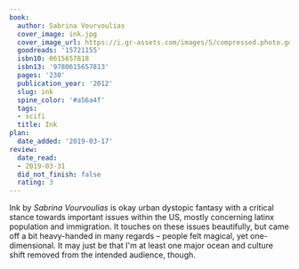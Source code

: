 ```yaml
---
book:
  author: Sabrina Vourvoulias
  cover_image: ink.jpg
  cover_image_url: https://i.gr-assets.com/images/S/compressed.photo.goodreads.com/books/1340588500l/15721155._SX98_.jpg
  goodreads: '15721155'
  isbn10: 0615657818
  isbn13: '9780615657813'
  pages: '230'
  publication_year: '2012'
  slug: ink
  spine_color: '#a56a4f'
  tags:
  - scifi
  title: Ink
plan:
  date_added: '2019-03-17'
review:
  date_read:
  - 2019-03-31
  did_not_finish: false
  rating: 3
---
```


Ink by *Sabrina Vourvoulias* is okay urban dystopic fantasy with a critical stance towards important issues within the US, mostly concerning latinx population and immigration. It touches on these issues beautifully, but came off a bit heavy-handed in many regards – people felt magical, yet one-dimensional. It may just be that I'm at least one major ocean and culture shift removed from the intended audience, though.
